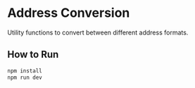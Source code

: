 # Address Conversion

Utility functions to convert between different address formats.

## How to Run

```sh
npm install
npm run dev
```
